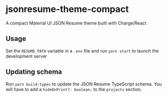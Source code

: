 # jsonresume-theme-compact
A compact Material UI JSON Resume theme built with Charge/React

## Usage
Set the `RESUME_PATH` variable in a `.env` file and run `yarn start` to launch the development server

## Updating schema
Run `yarn build-types` to update the JSON Resume TypeScript schema. You will have to add a `hideOnPrint?: boolean;` to the `projects` section.